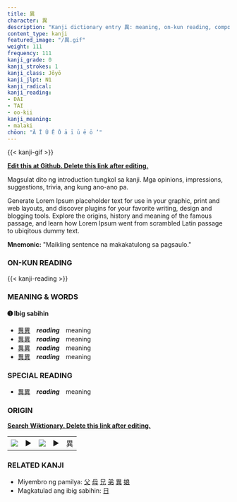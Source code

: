 ```yaml
---
title: 異
character: 異
description: "Kanji dictionary entry 異: meaning, on-kun reading, compounds, origin, related kanji"
content_type: kanji
featured_image: "/異.gif"
weight: 111
frequency: 111
kanji_grade: 0
kanji_strokes: 1
kanji_class: Jōyō
kanji_jlpt: N1
kanji_radical: 
kanji_reading: 
- DAI
- TAI
- oo-kii
kanji_meaning:
- malaki
chōon: "Ā Ī Ū Ē Ō ā ī ū ē ō ’"
---
```

[//]: # (Don't edit the line below. Kanji animated GIF code is automatically generated.)
{{< kanji-gif >}}

[//]: # (Edit below this line.)

**[Edit this at Github. Delete this link after editing.](https://github.com/tim0g/tim/tree/main/content/kanji/異/index.md)**

Magsulat dito ng introduction tungkol sa kanji. Mga opinions, impressions, suggestions, trivia, ang kung ano-ano pa.

Generate Lorem Ipsum placeholder text for use in your graphic, print and web layouts, and discover plugins for your favorite writing, design and blogging tools. Explore the origins, history and meaning of the famous passage, and learn how Lorem Ipsum went from scrambled Latin passage to ubiqitous dummy text.
 
**Mnemonic:** "Maikling sentence na makakatulong sa pagsaulo."

### ON-KUN READING

[//]: # (Don't edit the line below. ON-KUN READING code is automatically generated.)
{{< kanji-reading >}}

### MEANING & WORDS

#### ➊ **Ibig sabihin**
  - [異](../異)[異](../異)　***reading***　meaning
  - [異](../異)[異](../異)　***reading***　meaning
  - [異](../異)[異](../異)　***reading***　meaning
  - [異](../異)[異](../異)　***reading***　meaning

### SPECIAL READING
  - [異](../異)[異](../異)　***reading***　meaning

### ORIGIN

**[Search Wiktionary. Delete this link after editing.](https://wiktionary.org/wiki/異)**
<table class="kanji-table"><tr><td>
<img src="60px-異-bronze.svg.png">
</td><td>▶</td><td>
<img src="60px-異-oracle.svg.png">
</td><td>▶</td>
<td class="kanji-origin">異</td>
</tr></table>

### RELATED KANJI
- Miyembro ng pamilya: [父](../父) [母](../母) [兄](../兄) [弟](../弟) [異](../異) [娘](../娘)
- Magkatulad ang ibig sabihin: [日](../日)
